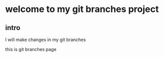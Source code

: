 # welcome to my git branches project
## intro
I will make changes in my git branches

this is git branches page
